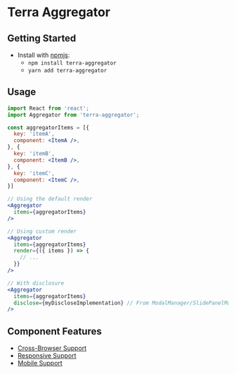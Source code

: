 # Terra Aggregator

## Getting Started

- Install with [npmjs](https://www.npmjs.com):
  - `npm install terra-aggregator`
  - `yarn add terra-aggregator`

## Usage

```jsx
import React from 'react';
import Aggregator from 'terra-aggregator';

const aggregatorItems = [{
  key: 'itemA',
  component: <ItemA />,
}, {
  key: 'itemB',
  component: <ItemB />,
}, {
  key: 'itemC',
  component: <ItemC />,
}]

// Using the default render
<Aggregator
  items={aggregatorItems}
/>

// Using custom render
<Aggregator
  items={aggregatorItems}
  render={({ items }) => {
    // ...
  }}
/>

// With disclosure
<Aggregator
  items={aggregatorItems}
  disclose={myDiscloseImplementation} // From ModalManager/SlidePanelManager/etc.
/>

```

## Component Features
* [Cross-Browser Support](https://github.com/cerner/terra-core/wiki/Component-Features#cross-browser-support)
* [Responsive Support](https://github.com/cerner/terra-core/wiki/Component-Features#responsive-support)
* [Mobile Support](https://github.com/cerner/terra-core/wiki/Component-Features#mobile-support)
